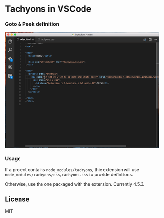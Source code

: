 # Tachyons in VSCode

### Goto & Peek definition

![](tachyons.gif)

### Usage

If a project contains `node_modules/tachyons`, thie extension will use `node_modules/tachyons/css/tachyons.css`
to provide definitions.

Otherwise, use the one packaged with the extension. Currently 4.5.3.

## License
MIT